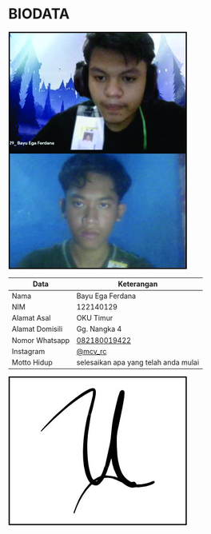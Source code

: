 # BIODATA

![Foto](129_foto.jpg)

| Data            | Keterangan |
| --------------- | ------------- |
| Nama            | Bayu Ega Ferdana |
| NIM             | 122140129 |
| Alamat Asal     | OKU Timur |
| Alamat Domisili | Gg. Nangka 4 |
| Nomor Whatsapp  | [082180019422](https://wa.me/+6282180019422) |
| Instagram       | [@mcv_rc](https://instagram.com/mcv_rc) |
| Motto Hidup     | selesaikan apa yang telah anda mulai |

![TTD](129_ttd.jpg)
